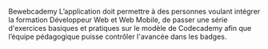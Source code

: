 Bewebcademy
L’application doit permettre à des personnes voulant intégrer la formation Développeur Web et Web Mobile, de passer une série d'exercices basiques et pratiques sur le modèle de Codecademy afin que l’équipe pédagogique puisse contrôler l'avancée dans les badges.